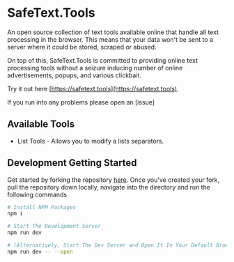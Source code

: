 # SafeText.Tools

An open source collection of text tools available online that handle all text processing in the browser. This means that your data won't be sent to a server where it could be stored, scraped or abused.

On top of this, SafeText.Tools is committed to providing online text processing tools without a seizure inducing number of online advertisements, popups, and various clickbait.

Try it out here [https://safetext.tools](https://safetext.tools).

If you run into any problems please open an [issue]

## Available Tools

-   List Tools - Allows you to modify a lists separators.

## Development Getting Started

Get started by forking the repository [here](https://github.com/joshpierce/safetext.tools/fork). Once you've created your fork, pull the repository down locally, navigate into the directory and run the following commands

```bash
# Install NPM Packages
npm i

# Start The Development Server
npm run dev

# (Alternatively, Start The Dev Server and Open It In Your Default Browser)
npm run dev -- --open
```
